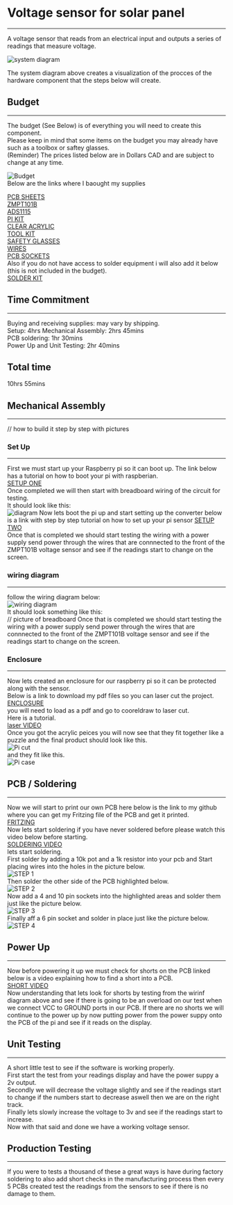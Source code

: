# Voltage sensor for solar panel  
-------------------------------------
A voltage sensor that reads from an electrical input and outputs a series of readings that measure voltage.   

![system diagram](https://github.com/RaminKurkeice/Solar-Project/blob/master/images/system%20diagram%20voltage.PNG "System diagram")  

The system diagram above creates a visualization of the procces of the hardware component that the steps below will create.   

## Budget    
-----------------  
The budget (See Below) is of everything you will need to create this component.   
Please keep in mind that some items on the budget you may already have such as a toolbox or saftey glasses.  
(Reminder) The prices listed below are in Dollars CAD and are subject to change at any time.  

![Budget](https://github.com/RaminKurkeice/Solar-Project/blob/master/documentation/Total%20budget.PNG)   
Below are the links where I baought my supplies  

[PCB SHEETS](https://www.amazon.com/Bakelite-Phenolic-Resin-Plate-Sheet/dp/B07MZNWVGX/ref=sr_1_6?keywords=pcb+sheets&qid=1576107449&sr=8-6 "PCB Sheets")   
[ZMPT101B](https://www.amazon.com/Output-Voltage-Transformer-Arduino-ZMPT101B/dp/B07P5CQ62N/ref=sr_1_3?keywords=ZMPT101B&qid=1576108083&sr=8-3 "ZMPT101B")  
[ADS1115](https://www.adafruit.com/product/1085 "ADS1115")  
[PI KIT](https://www.amazon.com/CanaKit-Raspberry-Starter-Premium-Black/dp/B07BCC8PK7/ref=sr_1_4?crid=1O1IY45JMC416&keywords=raspberry+pi+3+kit&qid=1576108276&sprefix=raspberry+pi+3+ki%2Caps%2C160&sr=8-4 "Raspberry PI Kit")  
[CLEAR ACRYLIC](https://www.amazon.com/PP-OPOUNT-Transparent-297420mm-Protective/dp/B0819ZJNLN/ref=sr_1_2_sspa?crid=1IQN0QCJDGGTF&keywords=clear+acrylic+sheet&qid=1576108349&sprefix=clear+ac%2Caps%2C185&sr=8-2-spons&psc=1&spLa=ZW5jcnlwdGVkUXVhbGlmaWVyPUEzUjlSSEtUNDIzS1NaJmVuY3J5cHRlZElkPUEwOTYxMjk3MVAwMFE2S09aVkk1OCZlbmNyeXB0ZWRBZElkPUEwMDIyMTE5MU1UWU01SkJVR0JMMCZ3aWRnZXROYW1lPXNwX2F0ZiZhY3Rpb249Y2xpY2tSZWRpcmVjdCZkb05vdExvZ0NsaWNrPXRydWU= "Clear Acrylic")  
[TOOL KIT](https://www.amazon.ca/582-piece-Electrical-Terminal-Connector-Stripper/dp/B077YZJGQ2/ref=sr_1_1_sspa?keywords=wiring+kit+electrician&qid=1576108952&sr=8-1-spons&psc=1&spLa=ZW5jcnlwdGVkUXVhbGlmaWVyPUEyVFpENTk2MlZBSE4mZW5jcnlwdGVkSWQ9QTA4ODkyODNDWVBDNTNFMFpaN1kmZW5jcnlwdGVkQWRJZD1BMDU0NDA3NzNNQTFDMFBQRFBQQ0Emd2lkZ2V0TmFtZT1zcF9hdGYmYWN0aW9uPWNsaWNrUmVkaXJlY3QmZG9Ob3RMb2dDbGljaz10cnVl "Tool Kit")  
[SAFETY GLASSES](https://www.amazon.ca/Jackson-Safety-25650-Glasses-Temples/dp/B00982Y1QA/ref=sr_1_1_sspa?crid=19M8N696QNW8T&keywords=saftey+glases&qid=1576109002&sprefix=safte%2Caps%2C170&sr=8-1-spons&psc=1&spLa=ZW5jcnlwdGVkUXVhbGlmaWVyPUFJVVAwME1KMTRKTjcmZW5jcnlwdGVkSWQ9QTAwMjc2NDFUS0JLMjU3SlRNSU4mZW5jcnlwdGVkQWRJZD1BMDEyNjgwODJCNjA1SVFIMEJSWVEmd2lkZ2V0TmFtZT1zcF9hdGYmYWN0aW9uPWNsaWNrUmVkaXJlY3QmZG9Ob3RMb2dDbGljaz10cnVl "Safety Glasses")  
[WIRES](https://www.amazon.ca/Elegoo-120pcs-Multicolored-Breadboard-arduino/dp/B01EV70C78/ref=sr_1_1_sspa?keywords=male+to+female+wires+kit&qid=1576109048&sr=8-1-spons&psc=1&spLa=ZW5jcnlwdGVkUXVhbGlmaWVyPUEySVVCSUFOS0E2T05KJmVuY3J5cHRlZElkPUEwMzQzMzAxR1NKNThXUjZaVURNJmVuY3J5cHRlZEFkSWQ9QTAzODU4ODIxTDFFMkFETTNHV0hYJndpZGdldE5hbWU9c3BfYXRmJmFjdGlvbj1jbGlja1JlZGlyZWN0JmRvTm90TG9nQ2xpY2s9dHJ1ZQ== "Male to Female Wires")  
[PCB SOCKETS](https://www.amazon.ca/Glarks-Connector-Assortment-Stackable-Breakaway/dp/B07CWSXY7P/ref=sr_1_6?keywords=pcb+sockets+kit&qid=1576109072&sr=8-6 "PCB sockets")  
Also if you do not have access to solder equipment i will also add it below (this is not included in the budget).  
[SOLDER KIT](https://www.amazon.ca/Holife-Adjustable-Temperature-Controlled-Interchangeable/dp/B06XCZC4PF/ref=sr_1_1_sspa?crid=PMQVRIW0ML9N&keywords=soldering+iron+kit&qid=1576109105&smid=A1AWXNIDJ2RJ0G&sprefix=solder%2Caps%2C171&sr=8-1-spons&psc=1&spLa=ZW5jcnlwdGVkUXVhbGlmaWVyPUExRUxLQ09YNlgzMVVRJmVuY3J5cHRlZElkPUEwNjY4MDQ2NzBSNklGWVcwMkJXJmVuY3J5cHRlZEFkSWQ9QTA1NjkzODUxUzUyNzk5MjQ2OTUyJndpZGdldE5hbWU9c3BfYXRmJmFjdGlvbj1jbGlja1JlZGlyZWN0JmRvTm90TG9nQ2xpY2s9dHJ1ZQ== "Solder kit")  

## Time Commitment  
------------------------

Buying and receiving supplies: may vary by shipping.  
Setup: 4hrs
Mechanical Assembly: 2hrs 45mins  
PCB soldering: 1hr 30mins  
Power Up and Unit Testing: 2hr 40mins    

Total time    
------------   
10hrs 55mins    

## Mechanical Assembly   
---------------------------
// how to build it step by step with pictures 

### Set Up  
---------------

First we must start up your Raspberry pi so it can boot up. The link below has a tutorial on how to boot your pi with raspberian.  
[SETUP ONE](https://www.raspberrypi.org/help/noobs-setup/2/ "NOOBS SET UP TUTORIAL")  
Once completed we will then start with breadboard wiring of the circuit for testing.  
It should look like this:  
![diagram](https://github.com/RaminKurkeice/Solar-Project/blob/master/images/sensors_raspi_ads1015_i2c_bb.png)
Now lets boot the pi up and start setting up the converter below is a link with step by step tutorial on how to set up your pi sensor
[SETUP TWO](https://learn.adafruit.com/raspberry-pi-analog-to-digital-converters/ads1015-slash-ads1115?gclid=Cj0KCQiAoIPvBRDgARIsAHsCw0_tIp48W2VIJlxb1GdicDLEE7z6YJER2t0mT5Jb6SKeqTfT13KJHiAaAjbbEALw_wcB "I2C SET UP TUTORIAL")  
Once that is completed we should start testing the wiring with a power supply send power through the wires that are connnected to the front of the ZMPT101B voltage sensor and see if the readings start to change on the screen.  

### wiring diagram   
-------------------  
follow the wiring diagram below:  
![wiring diagram](https://github.com/RaminKurkeice/Solar-Project/blob/master/images/wiring%20diagarm.PNG "Wiring diagram")   
It should look something like this:  
// picture of breadboard 
Once that is completed we should start testing the wiring with a power supply send power through the wires that are connnected to the front of the ZMPT101B voltage sensor and see if the readings start to change on the screen.  
 
### Enclosure  
--------------    
Now lets created an enclosure for our raspberry pi so it can be protected along with the sensor.  
Below is a link to download my pdf files so you can laser cut the project.    
[ENCLOSURE](https://github.com/RaminKurkeice/Solar-Project/blob/master/images/Ramin_PI_Case_V4.pdf "Case")  
you will need to load as a pdf and go to cooreldraw to laser cut.  
Here is a tutorial.  
[laser VIDEO](https://www.youtube.com/watch?v=XnnYHtXXO30 "laser cutting VIDEO")   
Once you got the acrylic peices you will now see that they fit together like a puzzle and the final product should look like this.  
![Pi cut](https://github.com/RaminKurkeice/Solar-Project/blob/master/images/picasepieces.png)   
and they fit like this.  
![Pi case](https://github.com/RaminKurkeice/Solar-Project/blob/master/images/picaseside.png)   

## PCB / Soldering  
-------------------
Now we will start to print our own PCB here below is the link to my github where you can get my Fritzing file of the PCB and get it printed.  
[FRITZING](https://github.com/RaminKurkeice/Solar-Project/blob/master/documentation/RaminPcbV1.fzz "Fritzing file")   
Now lets start soldering if you have never soldered before please watch this video below before starting.  
[SOLDERING VIDEO](https://www.youtube.com/watch?v=AqvHogekDI4 "SOLDERING VIDEO")  
lets start soldering.  
First solder by adding a 10k pot and a 1k resistor into your pcb and Start placing wires into the holes in the picture below.  
![STEP 1](https://github.com/RaminKurkeice/Solar-Project/blob/master/documentation/solder%20steps/step%200%20solder.PNG)  
Then solder the other side of the PCB highlighted below.  
![STEP 2](https://github.com/RaminKurkeice/Solar-Project/blob/master/documentation/solder%20steps/step%201%20solder.PNG)  
Now add a 4 and 10 pin sockets into the highlighted areas and solder them just like the picture below.  
![STEP 3](https://github.com/RaminKurkeice/Solar-Project/blob/master/documentation/solder%20steps/step%202%20solder.PNG)  
Finally aff a 6 pin socket and solder in place just like the picture below.  
![STEP 4](https://github.com/RaminKurkeice/Solar-Project/blob/master/documentation/solder%20steps/step%203%20solder.PNG)  

## Power Up  
---------------  
Now before powering it up we must check for shorts on the PCB linked below is a video explaining how to find a short into a PCB.  
[SHORT VIDEO](https://www.youtube.com/watch?time_continue=271&v=AmN5-ZSKgXY&feature=emb_logo)   
Now understanding that lets look for shorts by testing from the wirinf diagram above and see if there is going to be an overload on our test when we connect VCC to GROUND ports in our PCB.
If there are no shorts we will continue to the power up by now putting power from the power suppy onto the PCB of the pi and see if it reads on the display.  

## Unit Testing  
-------------------
A short little test to see if the software is working properly.    
First start the test from your readings display and have the power suppy a 2v output.    
Secondly we will decrease the voltage slightly and see if the readings start to change if the numbers start to decrease aswell then we are on the right track.  
Finally lets slowly increase the voltage to 3v and see if the readings start to increase.  
Now with that said and done we have a working voltage sensor.  
## Production Testing  
------------------------  
If you were to tests a thousand of these a great ways is have during factory soldering to also add short checks in the manufacturing process then every 5 PCBs created test the readings from the sensors to see if there is no damage to them.  
